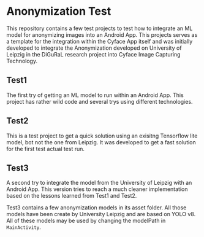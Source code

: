 Anonymization Test
=================

This repository contains a few test projects to test how to integrate an ML
model for anonymizing images into an Android App.
This projects serves as a template for the integration within the Cyface App
itself and was initially developed to integrate the Anonymization developed
on University of Leipzig in the DiGuRaL research project into Cyface Image
Capturing Technology.

Test1
-----

The first try of getting an ML model to run within an Android App. This project
has rather wild code and several trys using different technologies.

Test2
-----

This is a test project to get a quick solution using an exisitng Tensorflow lite
model, bot not the one from Leipzig.
It was developed to get a fast solution for the first test actual test run.

Test3
-----

A second try to integrate the model from the University of Leipzig with an
Android App.
This version tries to reach a much cleaner implementation based on the lessons
learned from Test1 and Test2.

Test3 contains a few anonymization models in its asset folder.
All those models have been create by University Leipzig and are based on
YOLO v8.
All of these models may be used by changing the modelPath in `MainActivity`.
